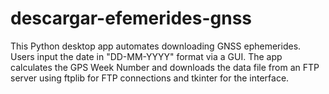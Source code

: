 # descargar-efemerides-gnss
This Python desktop app automates downloading GNSS ephemerides. Users input the date in "DD-MM-YYYY" format via a GUI. The app calculates the GPS Week Number and downloads the data file from an FTP server using ftplib for FTP connections and tkinter for the interface.
